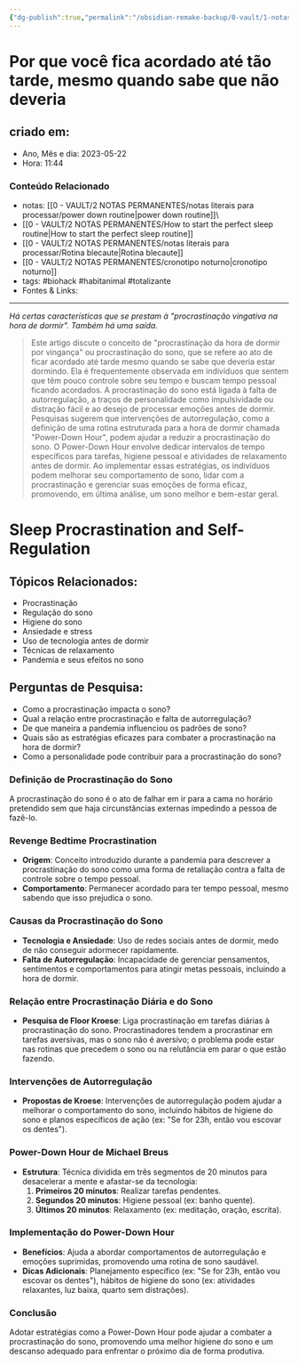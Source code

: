 ```yaml
---
{"dg-publish":true,"permalink":"/obsidian-remake-backup/0-vault/1-notas-literais/biomedicalizacao/why-you-stay-up-so-late-wired/","tags":["biohack","habitanimal","totalizante"],"dgHomeLink":true,"dgShowLocalGraph":true,"dgShowFileTree":true,"dgEnableSearch":true,"noteIcon":""}
---
```


# Por que você fica acordado até tão tarde, mesmo quando sabe que não deveria

## criado em: 
-  Ano, Mês e dia: 2023-05-22
- Hora: 11:44

### Conteúdo Relacionado
- notas: [[0 - VAULT/2 NOTAS PERMANENTES/notas literais para processar/power down routine\|power down routine]]\
- [[0 - VAULT/2 NOTAS PERMANENTES/How to start the perfect sleep routine\|How to start the perfect sleep routine]]
- [[0 - VAULT/2 NOTAS PERMANENTES/notas literais para processar/Rotina blecaute\|Rotina blecaute]]
- [[0 - VAULT/2 NOTAS PERMANENTES/cronotipo noturno\|cronotipo noturno]]
- tags: #biohack #habitanimal #totalizante 
- Fontes & Links: 
---

*Há certas características que se prestam à "procrastinação vingativa na hora de dormir". Também há uma saída.*

>Este artigo discute o conceito de "procrastinação da hora de dormir por vingança" ou procrastinação do sono, que se refere ao ato de ficar acordado até tarde mesmo quando se sabe que deveria estar dormindo. Ela é frequentemente observada em indivíduos que sentem que têm pouco controle sobre seu tempo e buscam tempo pessoal ficando acordados. A procrastinação do sono está ligada à falta de autorregulação, a traços de personalidade como impulsividade ou distração fácil e ao desejo de processar emoções antes de dormir. Pesquisas sugerem que intervenções de autorregulação, como a definição de uma rotina estruturada para a hora de dormir chamada "Power-Down Hour", podem ajudar a reduzir a procrastinação do sono. O Power-Down Hour envolve dedicar intervalos de tempo específicos para tarefas, higiene pessoal e atividades de relaxamento antes de dormir. Ao implementar essas estratégias, os indivíduos podem melhorar seu comportamento de sono, lidar com a procrastinação e gerenciar suas emoções de forma eficaz, promovendo, em última análise, um sono melhor e bem-estar geral.

# Sleep Procrastination and Self-Regulation

## Tópicos Relacionados:

- Procrastinação
- Regulação do sono
- Higiene do sono
- Ansiedade e stress
- Uso de tecnologia antes de dormir
- Técnicas de relaxamento
- Pandemia e seus efeitos no sono

## Perguntas de Pesquisa:

- Como a procrastinação impacta o sono?
- Qual a relação entre procrastinação e falta de autorregulação?
- De que maneira a pandemia influenciou os padrões de sono?
- Quais são as estratégias eficazes para combater a procrastinação na hora de dormir?
- Como a personalidade pode contribuir para a procrastinação do sono?

### **Definição de Procrastinação do Sono**

A procrastinação do sono é o ato de falhar em ir para a cama no horário pretendido sem que haja circunstâncias externas impedindo a pessoa de fazê-lo.

### **Revenge Bedtime Procrastination**

- **Origem**: Conceito introduzido durante a pandemia para descrever a procrastinação do sono como uma forma de retaliação contra a falta de controle sobre o tempo pessoal.
- **Comportamento**: Permanecer acordado para ter tempo pessoal, mesmo sabendo que isso prejudica o sono.

### **Causas da Procrastinação do Sono**

- **Tecnologia e Ansiedade**: Uso de redes sociais antes de dormir, medo de não conseguir adormecer rapidamente.
- **Falta de Autorregulação**: Incapacidade de gerenciar pensamentos, sentimentos e comportamentos para atingir metas pessoais, incluindo a hora de dormir.

### **Relação entre Procrastinação Diária e do Sono**

- **Pesquisa de Floor Kroese**: Liga procrastinação em tarefas diárias à procrastinação do sono. Procrastinadores tendem a procrastinar em tarefas aversivas, mas o sono não é aversivo; o problema pode estar nas rotinas que precedem o sono ou na relutância em parar o que estão fazendo.

### **Intervenções de Autorregulação**

- **Propostas de Kroese**: Intervenções de autorregulação podem ajudar a melhorar o comportamento do sono, incluindo hábitos de higiene do sono e planos específicos de ação (ex: "Se for 23h, então vou escovar os dentes").

### **Power-Down Hour de Michael Breus**

- **Estrutura**: Técnica dividida em três segmentos de 20 minutos para desacelerar a mente e afastar-se da tecnologia:
    1. **Primeiros 20 minutos**: Realizar tarefas pendentes.
    2. **Segundos 20 minutos**: Higiene pessoal (ex: banho quente).
    3. **Últimos 20 minutos**: Relaxamento (ex: meditação, oração, escrita).

### **Implementação do Power-Down Hour**

- **Benefícios**: Ajuda a abordar comportamentos de autorregulação e emoções suprimidas, promovendo uma rotina de sono saudável.
- **Dicas Adicionais**: Planejamento específico (ex: "Se for 23h, então vou escovar os dentes"), hábitos de higiene do sono (ex: atividades relaxantes, luz baixa, quarto sem distrações).

### **Conclusão**

Adotar estratégias como a Power-Down Hour pode ajudar a combater a procrastinação do sono, promovendo uma melhor higiene do sono e um descanso adequado para enfrentar o próximo dia de forma produtiva.
